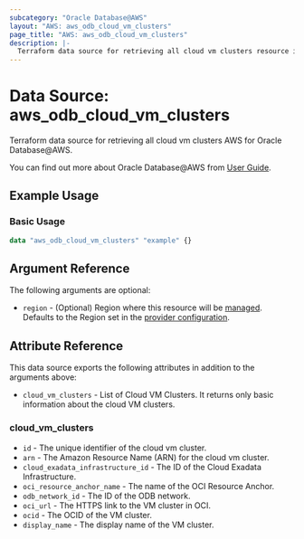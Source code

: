 ```yaml
---
subcategory: "Oracle Database@AWS"
layout: "AWS: aws_odb_cloud_vm_clusters"
page_title: "AWS: aws_odb_cloud_vm_clusters"
description: |-
  Terraform data source for retrieving all cloud vm clusters resource in AWS for Oracle Database@AWS.
---
```


# Data Source: aws_odb_cloud_vm_clusters

Terraform data source for retrieving all cloud vm clusters AWS for Oracle Database@AWS.

You can find out more about Oracle Database@AWS from [User Guide](https://docs.aws.amazon.com/odb/latest/UserGuide/what-is-odb.html).

## Example Usage

### Basic Usage

```terraform
data "aws_odb_cloud_vm_clusters" "example" {}
```

## Argument Reference

The following arguments are optional:

* `region` - (Optional) Region where this resource will be [managed](https://docs.aws.amazon.com/general/latest/gr/rande.html#regional-endpoints). Defaults to the Region set in the [provider configuration](https://registry.terraform.io/providers/hashicorp/aws/latest/docs#aws-configuration-reference).

## Attribute Reference

This data source exports the following attributes in addition to the arguments above:

* `cloud_vm_clusters` - List of Cloud VM Clusters. It returns only basic information about the cloud VM clusters.

### cloud_vm_clusters

* `id` - The unique identifier of the cloud vm cluster.
* `arn` - The Amazon Resource Name (ARN) for the cloud vm cluster.
* `cloud_exadata_infrastructure_id` - The ID of the Cloud Exadata Infrastructure.
* `oci_resource_anchor_name` - The name of the OCI Resource Anchor.
* `odb_network_id` - The ID of the ODB network.
* `oci_url` - The HTTPS link to the VM cluster in OCI.
* `ocid` - The OCID of the VM cluster.
* `display_name` - The display name of the VM cluster.

